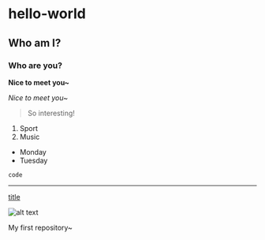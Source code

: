 # hello-world

## Who am I?

### Who are you?

**Nice to meet you~**

*Nice to meet you~*

> So interesting!

1. Sport
2. Music

- Monday
- Tuesday

`code`

---

[title](https://www.example.com)

![alt text](https://github.com/YuyuWangTUM/MyPictures/blob/main/IMG_20190119_124026.jpg?raw=true)

My first repository~
